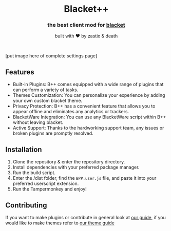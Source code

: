 <div align="center">
  <h1>Blacket++</h1>
  <h3>the best client mod for <a href="https://blacket.org/">blacket</a></h3>
  <p>built with ❤️ by zastix & death</p>
</div>
<br>

[put image here of complete settings page]

## Features
- Built-in Plugins: B++ comes equipped with a wide range of plugins that can perform a variety of tasks.
- Themes Customization: You can personalize your experience by adding your own custom blacket theme.
- Privacy Protection: B++ has a convenient feature that allows you to appear offline and eliminates any analytics or trackers.
- BlacketWare Integration: You can use any BlacketWare script within B++ without leaving blacket.
- Active Support: Thanks to the hardworking support team, any issues or broken plugins are promptly resolved.

## Installation
1. Clone the repository & enter the repository directory.
2. Install dependencies with your preferred package manager.
3. Run the build script.
4. Enter the /dist folder, find the `BPP.user.js` file, and paste it into your preferred userscript extension.
5. Run the Tampermonkey and enjoy!

## Contributing
If you want to make plugins or contribute in general look at [our guide](https://github.com/zastlx/bpp/blob/main/contributing/GUIDE.md), if you would like to make themes refer to [our theme guide](https://github.com/zastlx/bpp/blob/main/contributing/THEMES.md)
